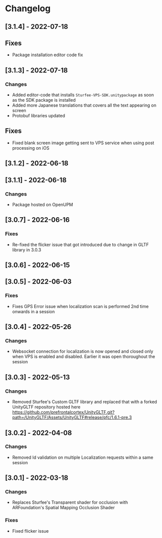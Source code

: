 # Changelog

## [3.1.4] - 2022-07-18

## Fixes
- Package installation editor code fix


## [3.1.3] - 2022-07-18

### Changes

- Added editor-code that installs `Sturfee-VPS-SDK.unitypackage` as soon as the SDK package is installed
- Added more Japanese translations that covers all the text appearing on screen
- Protobuf libraries updated

## Fixes
- Fixed blank screen image getting sent to VPS service when using post processing on iOS

## [3.1.2] - 2022-06-18

## [3.1.1] - 2022-06-18

### Changes

- Package hosted on OpenUPM

## [3.0.7] - 2022-06-16

### Fixes
- Re-fixed the flicker issue that got introduced due to change in GLTF library in 3.0.3

## [3.0.6] - 2022-06-15

## [3.0.5] - 2022-06-03

### Fixes

- Fixes GPS Error issue when localization scan is performed 2nd time onwards in a session

## [3.0.4] - 2022-05-26

### Changes 

- Websocket connection for localization is now opened and closed only when VPS is enabled and disabled. Earlier it was open thoroughout the session

## [3.0.3] - 2022-05-13

### Changes

- Removed Sturfee's Custom GLTF library and replaced that with a forked UnityGLTF repository hosted here https://github.com/prefrontalcortex/UnityGLTF.git?path=/UnityGLTF/Assets/UnityGLTF#release/pfc/1.6.1-pre.3


## [3.0.2] - 2022-04-08

### Changes

- Removed Id validation on multiple Localization requests within a same session

## [3.0.1] - 2022-03-18

### Changes

- Replaces Sturfee's Transparent shader for occlusion with ARFoundation's Spatial Mapping Occlusion Shader

### Fixes

- Fixed flicker issue 




